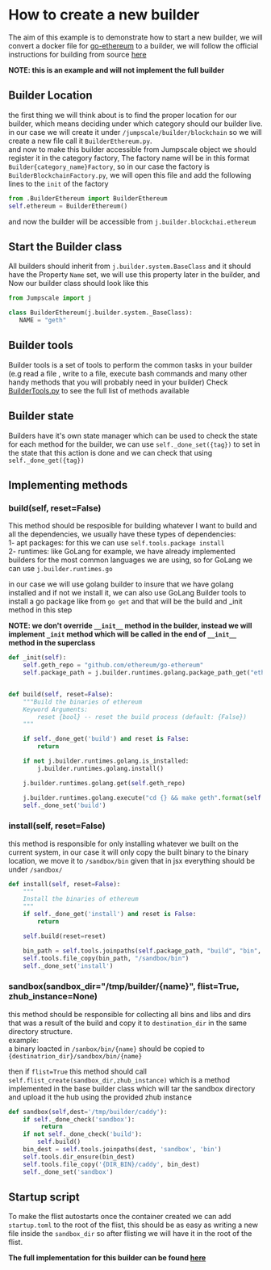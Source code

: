 # How to create a new builder

The aim of this example is to demonstrate how to start a new builder, we will convert a docker file for 
[go-ethereum](https://github.com/ethereum/go-ethereum) to a builder, we will follow the official instructions for 
building from source [here](https://github.com/ethereum/go-ethereum/wiki/Installation-Instructions-for-Ubuntu#building-from-source)

**NOTE: this is an example and will not implement the full builder**

## Builder Location
the first thing we will think about is to find the proper location for our builder, which means deciding under which 
category should our builder live.  
in our case we will create it under `/jumpscale/builder/blockchain` so we will create a new file call it 
`BuilderEthereum.py`.  
and now to make this builder accessible from Jumpscale object we should register it in the category factory, 
The factory name will be in this format `Builder{category_name}Factory`, so in our case the factory is 
`BuilderBlockchainFactory.py`, we will open this file and add the following lines to the `init` of the factory

```python
from .BuilderEthereum import BuilderEthereum
self.ethereum = BuilderEthereum()
```
and now the builder will be accessible from `j.builder.blockchai.ethereum`

## Start the Builder class
 All builders should inherit from `j.builder.system.BaseClass` and it should have the Property `Name` set, we will use 
 this property later in the builder, and Now our builder class should look like this
 ```python
from Jumpscale import j

class BuilderEthereum(j.builder.system._BaseClass):
    NAME = "geth"
``` 

## Builder tools 
Builder tools is a set of tools to perform the common tasks in your builder (e.g read a file
, write to a file, execute bash commands and many other handy methods that you will probably need in your builder)
Check [BuilderTools.py](https://github.com/threefoldtech/jumpscaleX/blob/development/Jumpscale/builder/tools/BuilderTools.py)
 to see the full list of methods available 
 
## Builder state
Builders have it's own state manager which can be used to check the state for each method for the builder, we can use 
`self._done_set({tag})` to set in the state that this action is done and we can check that using `self._done_get({tag})` 

## Implementing methods

### build(self, reset=False)
This method should be resposible for building whatever I want to build and all the dependencies, we usually have these 
types of dependencies:  
1- apt packages: for this we can use `self.tools.package install`  
2- runtimes: like GoLang for example, we have  already implemented builders for the most common languages we are using, 
so for GoLang we can use `j.builder.runtimes.go`

in our case we will use golang builder to insure that we have golang installed and if not we install it,
we can also use GoLang Builder tools to install a go package like from `go get` and that will be the build and _init 
method in this step

**NOTE: we don't override `__init__` method in the builder, instead we will implement `_init` method which will be 
called in the end of `__init__` method in the superclass**

```python
def _init(self):
    self.geth_repo = "github.com/ethereum/go-ethereum"
    self.package_path = j.builder.runtimes.golang.package_path_get("ethereum/go-ethereum")


def build(self, reset=False):
    """Build the binaries of ethereum
    Keyword Arguments:
        reset {bool} -- reset the build process (default: {False})
    """

    if self._done_get('build') and reset is False:
        return

    if not j.builder.runtimes.golang.is_installed:
        j.builder.runtimes.golang.install()

    j.builder.runtimes.golang.get(self.geth_repo)

    j.builder.runtimes.golang.execute("cd {} && make geth".format(self.package_path))
    self._done_set('build')

```

### install(self, reset=False)

this method is responsible for only installing whatever we built on the current system, in our case it will only copy 
the built binary to the binary location, we move it to `/sandbox/bin` given that in jsx everything should be under `/sandbox/` 

```python
def install(self, reset=False):
    """
    Install the binaries of ethereum
    """
    if self._done_get('install') and reset is False:
        return

    self.build(reset=reset)

    bin_path = self.tools.joinpaths(self.package_path, "build", "bin", "geth")
    self.tools.file_copy(bin_path, "/sandbox/bin")
    self._done_set('install')
```

### sandbox(sandbox_dir="/tmp/builder/{name}", flist=True, zhub_instance=None)

this method should be responsible for collecting all bins and libs and dirs that was a result
of the build and copy it to `destination_dir` in the same directory structure.  
example:  
a binary loacted in `/sanbox/bin/{name}` should be copied to `{destinatrion_dir}/sandbox/bin/{name}`

then if `flist=True` this method should call `self.flist_create(sandbox_dir,zhub_instance)` which is a method 
implemented in the base builder class which will tar the sandbox directory and upload it the hub using the provided 
zhub instance

```python
def sandbox(self,dest='/tmp/builder/caddy'):
    if self._done_check('sandbox'):
         return
    if not self._done_check('build'):
        self.build()
    bin_dest = self.tools.joinpaths(dest, 'sandbox', 'bin')
    self.tools.dir_ensure(bin_dest)
    self.tools.file_copy('{DIR_BIN}/caddy', bin_dest)
    self._done_set('sandbox')
```

## Startup script
To make the flist autostarts once the container created we can add `startup.toml` to the root of the flist, this should 
be as easy as writing a new file inside the `sandbox_dir` so after flisting we will have it in the root of the flist.


**The full implementation for this builder can be found 
[here](https://github.com/threefoldtech/jumpscaleX/blob/development_builders/Jumpscale/builder/blockchain/BuilderEthereum.py)**